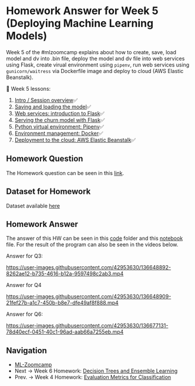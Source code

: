 # Homework Answer for Week 5 (Deploying Machine Learning Models)
Week 5 of the #mlzoomcamp explains about how to create, save, load model and dv into .bin file, deploy the model and dv file into web services using Flask, create virual environment using `pipenv`, run web services using `gunicorn/waitress` via Dockerfile image and deploy to cloud (AWS Elastic Beanstalk).

:book: Week 5 lessons:
1. [Intro / Session overview](https://github.com/alexeygrigorev/mlbookcamp-code/blob/master/course-zoomcamp/05-deployment/01-intro.md):white_check_mark:
2. [Saving and loading the model](https://github.com/alexeygrigorev/mlbookcamp-code/blob/master/course-zoomcamp/05-deployment/02-pickle.md):white_check_mark:
3. [Web services: introduction to Flask](https://github.com/alexeygrigorev/mlbookcamp-code/blob/master/course-zoomcamp/05-deployment/03-flask-intro.md):white_check_mark:
4. [Serving the churn model with Flask](https://github.com/alexeygrigorev/mlbookcamp-code/blob/master/course-zoomcamp/05-deployment/04-flask-deployment.md):white_check_mark:
5. [Python virtual environment: Pipenv](https://github.com/alexeygrigorev/mlbookcamp-code/blob/master/course-zoomcamp/05-deployment/05-pipenv.md):white_check_mark:
6. [Environment management: Docker](https://github.com/alexeygrigorev/mlbookcamp-code/blob/master/course-zoomcamp/05-deployment/06-docker.md):white_check_mark:
7. [Deployment to the cloud: AWS Elastic Beanstalk](https://github.com/alexeygrigorev/mlbookcamp-code/blob/master/course-zoomcamp/05-deployment/07-aws-eb.md):white_check_mark:

## Homework Question
The Homework question can be seen in this [link](https://github.com/alexeygrigorev/mlbookcamp-code/blob/master/course-zoomcamp/05-deployment/homework.md).

## Dataset for Homework
Dataset available [here](https://raw.githubusercontent.com/madityarafip/My-Machine-Learning/main/Dataset/WA_Fn-UseC_-Telco-Customer-Churn.csv)

## Homework Answer
The answer of this HW can be seen in this [code](https://github.com/madityarafip/My-Machine-Learning/tree/main/ML-Zoomcamp/HW-Week-5/HW5-Codes) folder and this [notebook](https://github.com/madityarafip/My-Machine-Learning/tree/main/ML-Zoomcamp/HW-Week-5/MLZoomcamp_HW5.ipynb) file. For the result of the program can also be seen in the videos below. 


Answer for Q3:


https://user-images.githubusercontent.com/42953630/136648892-8262ae12-b735-4616-b12a-9597498c2ab3.mp4



Answer for Q4


https://user-images.githubusercontent.com/42953630/136648909-21fef27b-a1c7-450b-b8e7-dfe49af8f888.mp4


Answer for Q6:


https://user-images.githubusercontent.com/42953630/136677131-78d40ecf-0451-40c1-96ad-aab66a7255eb.mp4



## Navigation
* [ML-Zoomcamp](https://github.com/madityarafip/My-Machine-Learning/tree/main/ML-Zoomcamp)
* Next  -> Week 6 Homework: [Decision Trees and Ensemble Learning](https://github.com/madityarafip/My-Machine-Learning/tree/main/ML-Zoomcamp/HW-Week-6)
* Prev. -> Week 4 Homework: [Evaluation Metrics for Classification](https://github.com/madityarafip/My-Machine-Learning/tree/main/ML-Zoomcamp/HW-Week-4)

